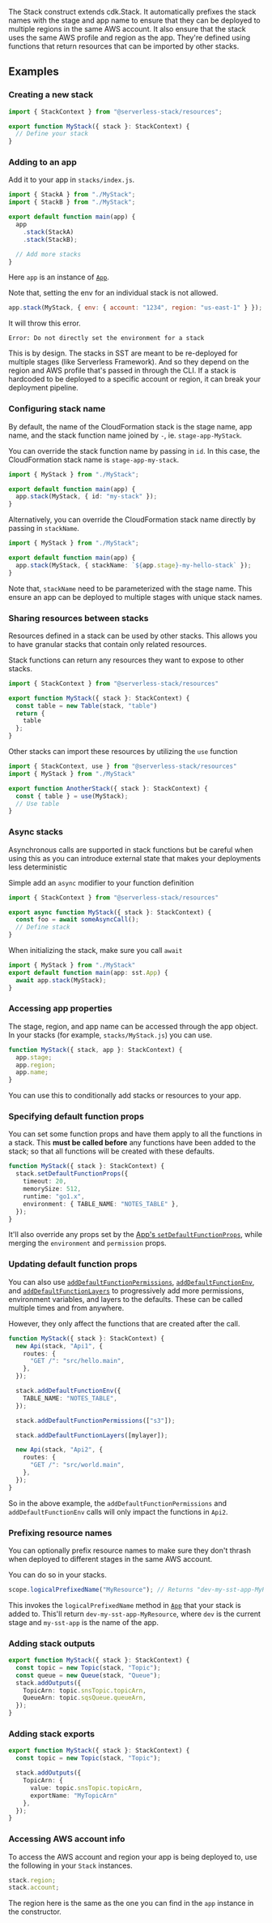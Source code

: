 The Stack construct extends cdk.Stack. It automatically prefixes the stack names with the stage and app name to ensure that they can be deployed to multiple regions in the same AWS account. It also ensure that the stack uses the same AWS profile and region as the app. They're defined using functions that return resources that can be imported by other stacks.

## Examples

### Creating a new stack

```js
import { StackContext } from "@serverless-stack/resources";

export function MyStack({ stack }: StackContext) {
  // Define your stack
}
```

### Adding to an app

Add it to your app in `stacks/index.js`.

```ts
import { StackA } from "./MyStack";
import { StackB } from "./MyStack";

export default function main(app) {
  app
    .stack(StackA)
    .stack(StackB);

  // Add more stacks
}
```

Here `app` is an instance of [`App`](./App.md).

Note that, setting the env for an individual stack is not allowed.

```js
app.stack(MyStack, { env: { account: "1234", region: "us-east-1" } });
```

It will throw this error.

```
Error: Do not directly set the environment for a stack
```

This is by design. The stacks in SST are meant to be re-deployed for multiple stages (like Serverless Framework). And so they depend on the region and AWS profile that's passed in through the CLI. If a stack is hardcoded to be deployed to a specific account or region, it can break your deployment pipeline.

### Configuring stack name
By default, the name of the CloudFormation stack is the stage name, app name, and the stack function name joined by `-`, ie. `stage-app-MyStack`.

You can override the stack function name by passing in `id`. In this case, the CloudFormation stack name is `stage-app-my-stack`.

```ts
import { MyStack } from "./MyStack";

export default function main(app) {
  app.stack(MyStack, { id: "my-stack" });
}
```

Alternatively, you can override the CloudFormation stack name directly by passing in `stackName`.

```ts
import { MyStack } from "./MyStack";

export default function main(app) {
  app.stack(MyStack, { stackName: `${app.stage}-my-hello-stack` });
}
```

Note that, `stackName` need to be parameterized with the stage name. This ensure an app can be deployed to multiple stages with unique stack names.

### Sharing resources between stacks
Resources defined in a stack can be used by other stacks. This allows you to have granular stacks that contain only related resources.

Stack functions can return any resources they want to expose to other stacks.
```ts
import { StackContext } from "@serverless-stack/resources"

export function MyStack({ stack }: StackContext) {
  const table = new Table(stack, "table")
  return {
    table
  };
}
```

Other stacks can import these resources by utilizing the `use` function

```ts
import { StackContext, use } from "@serverless-stack/resources"
import { MyStack } from "./MyStack"

export function AnotherStack({ stack }: StackContext) {
  const { table } = use(MyStack);
  // Use table
}
```

### Async stacks
Asynchronous calls are supported in stack functions but be careful when using this as you can introduce external state that makes your deployments less deterministic

Simple add an `async` modifier to your function definition
```ts
import { StackContext } from "@serverless-stack/resources"

export async function MyStack({ stack }: StackContext) {
  const foo = await someAsyncCall();
  // Define stack
}
```

When initializing the stack, make sure you call `await`

```ts
import { MyStack } from "./MyStack"
export default function main(app: sst.App) {
  await app.stack(MyStack);
}
```

### Accessing app properties

The stage, region, and app name can be accessed through the app object. In your stacks (for example, `stacks/MyStack.js`) you can use.

```ts
function MyStack({ stack, app }: StackContext) {
  app.stage;
  app.region;
  app.name;
}
```

You can use this to conditionally add stacks or resources to your app.

### Specifying default function props

You can set some function props and have them apply to all the functions in a stack. This **must be called before** any functions have been added to the stack; so that all functions will be created with these defaults.

```ts
function MyStack({ stack }: StackContext) {
  stack.setDefaultFunctionProps({
    timeout: 20,
    memorySize: 512,
    runtime: "go1.x",
    environment: { TABLE_NAME: "NOTES_TABLE" },
  });
}
```

It'll also override any props set by the [App's `setDefaultFunctionProps`](App.md#setdefaultfunctionprops), while merging the `environment` and `permission` props.

### Updating default function props

You can also use [`addDefaultFunctionPermissions`](#adddefaultfunctionpermissions), [`addDefaultFunctionEnv`](#adddefaultfunctionenv), and [`addDefaultFunctionLayers`](#adddefaultfunctionlayers) to progressively add more permissions, environment variables, and layers to the defaults. These can be called multiple times and from anywhere.

However, they only affect the functions that are created after the call.

```ts
function MyStack({ stack }: StackContext) {
  new Api(stack, "Api1", {
    routes: {
      "GET /": "src/hello.main",
    },
  });

  stack.addDefaultFunctionEnv({
    TABLE_NAME: "NOTES_TABLE",
  });

  stack.addDefaultFunctionPermissions(["s3"]);

  stack.addDefaultFunctionLayers([mylayer]);

  new Api(stack, "Api2", {
    routes: {
      "GET /": "src/world.main",
    },
  });
}
```

So in the above example, the `addDefaultFunctionPermissions` and `addDefaultFunctionEnv` calls will only impact the functions in `Api2`.

### Prefixing resource names

You can optionally prefix resource names to make sure they don't thrash when deployed to different stages in the same AWS account.

You can do so in your stacks.

```ts
scope.logicalPrefixedName("MyResource"); // Returns "dev-my-sst-app-MyResource"
```

This invokes the `logicalPrefixedName` method in [`App`](./App.md) that your stack is added to. This'll return `dev-my-sst-app-MyResource`, where `dev` is the current stage and `my-sst-app` is the name of the app.

### Adding stack outputs

```ts
export function MyStack({ stack }: StackContext) {
  const topic = new Topic(stack, "Topic");
  const queue = new Queue(stack, "Queue");
  stack.addOutputs({
    TopicArn: topic.snsTopic.topicArn,
    QueueArn: topic.sqsQueue.queueArn,
  });
}
```

### Adding stack exports

```ts
export function MyStack({ stack }: StackContext) {
  const topic = new Topic(stack, "Topic");

  stack.addOutputs({
    TopicArn: {
      value: topic.snsTopic.topicArn,
      exportName: "MyTopicArn"
    },
  });
}
```

### Accessing AWS account info

To access the AWS account and region your app is being deployed to, use the following in your `Stack` instances.

```js
stack.region;
stack.account;
```

The region here is the same as the one you can find in the `app` instance in the constructor.
